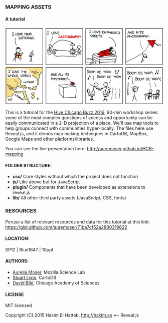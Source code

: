 ### MAPPING ASSETS
#### A tutorial

![XKCD](https://raw.githubusercontent.com/auremoser/gdi-webmap/master/img/xkcd.jpg)

This is a tutorial for the [Hive Chicago Buzz 2016](http://www.hivechicagobuzz.org/), 90-min workshop series: some of the most complex questions of access and opportunity can be easily communicated in a 2-D projection of a place. We'll use map tools to help groups connect with communities hyper-locally. The files here use Reveal.js, and it demos map making techniques in CartoDB, MapBox, Google Maps and other platforms/libraries. 

You can see the live presentation here: <http://auremoser.github.io/HCB-mapping>

#### FOLDER STRUCTURE:
- **css/** Core styles without which the project does not function
- **js/** Like above but for JavaScript
- **plugin/** Components that have been developed as extensions to reveal.js
- **lib/** All other third party assets (JavaScript, CSS, fonts)

### RESOURCES

Peruse a list of relevant resources and data for this tutorial at this link: <https://gist.github.com/auremoser/71ba7cf52a2880319622>

#### LOCATION:

SP12 | Blue1647 | 10ppl

#### AUTHORS:

- [Aurelia Moser](https://twitter.com/auremoser), Mozilla Science Lab
- [Stuart Lynn](https://twitter.com/stuart_lynn), CartoDB
- [David Bild](https://twitter.com/dbild), Chicago Academy of Sciences


#### LICENSE

MIT licensed

Copyright (C) 2015 Hakim El Hattab, http://hakim.se <-- Reveal.js
